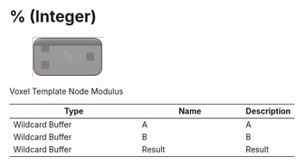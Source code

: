 # % (Integer)

<div align="left" data-full-width="false">

<figure><img src="__(Integer).png" alt=""><figcaption></figcaption></figure>

</div>

Voxel Template Node Modulus

<table>
<thead><tr><th width="250">Type</th><th width="200">Name</th><th>Description</th></tr></thead>
<tbody>
<tr><td>Wildcard Buffer</td><td>A</td><td>A</td></tr>
<tr><td>Wildcard Buffer</td><td>B</td><td>B</td></tr>
<tr><td>Wildcard Buffer</td><td>Result</td><td>Result</td></tr>
</tbody>
</table>